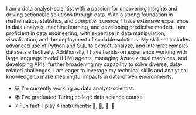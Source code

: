 I am a data analyst-scientist with a passion for uncovering insights and driving actionable solutions through data. With a strong foundation in mathematics, statistics, and computer science, I have extensive experience in data analysis, machine learning, and developing predictive models. I am proficient in data engineering, with expertise in data manipulation, visualization, and the deployment of scalable solutions. My skill set includes advanced use of Python and SQL to extract, analyze, and interpret complex datasets effectively. Additionally, I have hands-on experience working with large language model (LLM) agents, managing Azure virtual machines, and developing APIs, further broadening my capability to solve diverse, data-related challenges. I am eager to leverage my technical skills and analytical knowledge to make meaningful impacts in data-driven environments.

- :computer: I’m currently working as data analyst-scientist.
- :books: I’ve graduated Turing college data science course
- ⚡ Fun fact: I play 4 instruments: :musical_keyboard:, :guitar:, :trumpet:, :saxophone:
